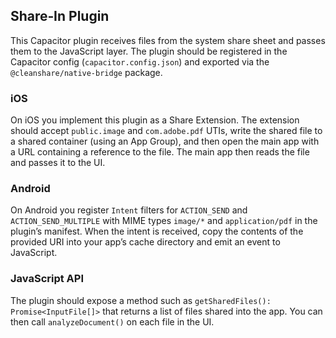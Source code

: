 ## Share‑In Plugin

This Capacitor plugin receives files from the system share sheet and passes them to the JavaScript layer.  The plugin should be registered in the Capacitor config (`capacitor.config.json`) and exported via the `@cleanshare/native-bridge` package.

### iOS

On iOS you implement this plugin as a Share Extension.  The extension should accept `public.image` and `com.adobe.pdf` UTIs, write the shared file to a shared container (using an App Group), and then open the main app with a URL containing a reference to the file.  The main app then reads the file and passes it to the UI.

### Android

On Android you register `Intent` filters for `ACTION_SEND` and `ACTION_SEND_MULTIPLE` with MIME types `image/*` and `application/pdf` in the plugin’s manifest.  When the intent is received, copy the contents of the provided URI into your app’s cache directory and emit an event to JavaScript.

### JavaScript API

The plugin should expose a method such as `getSharedFiles(): Promise<InputFile[]>` that returns a list of files shared into the app.  You can then call `analyzeDocument()` on each file in the UI.
